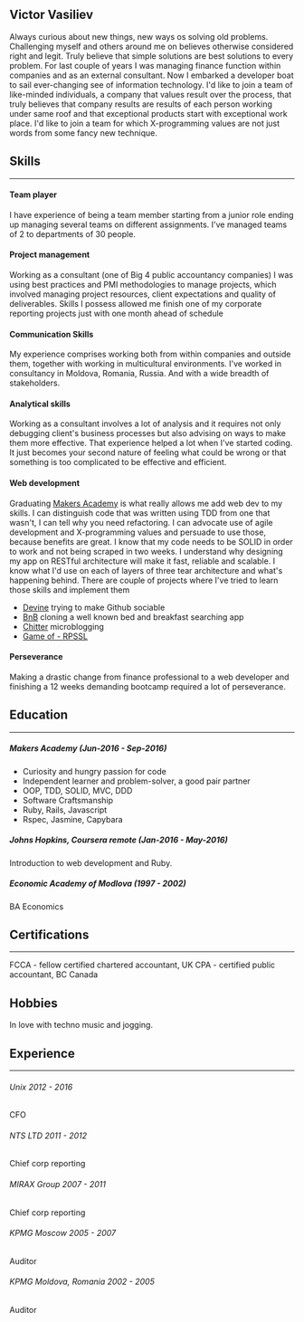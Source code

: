 ## Victor Vasiliev

Always curious about new things, new ways os solving old problems. Challenging myself and others around me on believes otherwise considered right and legit. Truly believe that simple solutions are best solutions to every problem.
For last couple of years I was managing finance function within companies and as an external consultant. Now I embarked a developer boat to sail ever-changing see of information technology.
I'd like to join a team of like-minded individuals, a company that values result over the process, that truly believes that company results are results of each person working under same roof and that exceptional products start with exceptional work place. I'd like to join a team for which X-programming values are not just words from some fancy new technique.

## Skills
-----
#### Team player
I have experience of being a team member starting from a junior role ending up managing several teams on different assignments. I've managed teams of 2 to departments of 30 people.

#### Project management
Working as a consultant (one of Big 4 public accountancy companies) I was using best practices and PMI methodologies to manage projects, which involved managing project resources, client expectations and quality of deliverables. Skills I possess allowed me finish one of my corporate reporting projects just with one month ahead of schedule

#### Communication Skills
My experience comprises working both from within companies and outside them, together with working in multicultural environments. I've worked in consultancy in Moldova, Romania, Russia. And with a wide breadth of stakeholders.

#### Analytical skills
Working as a consultant involves a lot of analysis and it requires not only debugging client's business processes but also advising on ways to make them more effective. That experience helped a lot when I've started coding. It just becomes your second nature of feeling what could be wrong or that something is too complicated to be effective and efficient.

#### Web development
Graduating [Makers Academy](http://www.makersacademy.com/) is what really allows me add web dev to my skills. I can distinguish code that was written using TDD from one that wasn't, I can tell why you need refactoring. I can advocate use of agile development and X-programming values and persuade to use those, because benefits are great. I know that my code needs to be SOLID in order to work and not being scraped in two weeks. I understand why designing my app on RESTful architecture will make it fast, reliable and scalable. I know what I'd use on each of layers of three tear architecture and what's happening behind.
There are couple of projects where I've tried to learn those skills and implement them
* [Devine](https://github.com/SocialList/devine) trying to make Github sociable
* [BnB](https://github.com/lukecartledge/MakersBnB) cloning a well known bed and breakfast searching app
* [Chitter](https://github.com/6eff/chitter-challenge) microblogging
* [Game of - RPSSL](https://github.com/6eff/rps-challenge)

#### Perseverance
Making a drastic change from finance professional to a web developer and finishing a 12 weeks demanding bootcamp required a lot of perseverance.

## Education
-----
##### Makers Academy (Jun-2016 - Sep-2016)

* Curiosity and hungry passion for code
* Independent learner and problem-solver, a good pair partner
* OOP, TDD, SOLID, MVC, DDD
* Software Craftsmanship
* Ruby, Rails, Javascript
* Rspec, Jasmine, Capybara

##### Johns Hopkins, Coursera remote (Jan-2016 - May-2016)

Introduction to web development and Ruby.

##### Economic Academy of Modlova (1997 - 2002)
BA Economics

## Certifications
-----
FCCA - fellow certified chartered accountant, UK
CPA - certified public accountant, BC Canada

## Hobbies
In love with techno music and jogging.

## Experience
-----
###### Unix 2012 - 2016
CFO

###### NTS LTD 2011 - 2012
Chief corp reporting

###### MIRAX Group 2007 - 2011
Chief corp reporting

###### KPMG Moscow 2005 - 2007
Auditor

###### KPMG Moldova, Romania 2002 - 2005
Auditor
